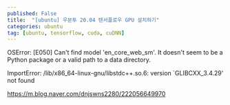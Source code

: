 ```yaml
---
published: False
title:  "[ubuntu] 우분투 20.04 텐서플로우 GPU 설치하기"
categories: ubuntu
tag: [ubuntu, tensorflow, cuda, cuDNN]
---
```



OSError: [E050] Can't find model 'en_core_web_sm'. It doesn't seem to be a Python package or a valid path to a data directory.


ImportError: /lib/x86_64-linux-gnu/libstdc++.so.6: version `GLIBCXX_3.4.29' not found


https://m.blog.naver.com/dnjswns2280/222056649970